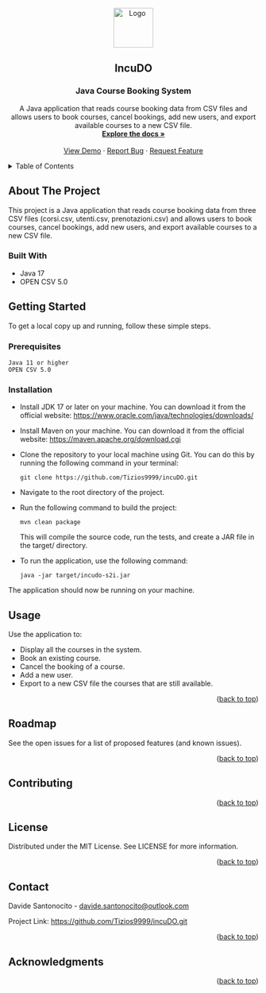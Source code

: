 <!-- PROJECT LOGO -->
<br />
<div align="center">
  <a href="https://github.com/your_username/repo_name">
    <img src="images/logo.png" alt="Logo" width="80" height="80">
  </a>
  <h2>IncuDO</h2>
  <h3 align="center">Java Course Booking System</h3>
  <p align="center">
    A Java application that reads course booking data from CSV files and allows users to book courses, cancel bookings, add new users, and export available courses to a new CSV file.
    <br />
    <a href="https://github.com/your_username/repo_name"><strong>Explore the docs »</strong></a>
    <br />
    <br />
    <a href="https://github.com/your_username/repo_name">View Demo</a>
    ·
    <a href="https://github.com/your_username/repo_name/issues">Report Bug</a>
    ·
    <a href="https://github.com/your_username/repo_name/issues">Request Feature</a>
  </p>
</div>
<!-- TABLE OF CONTENTS -->
<details>
  <summary>Table of Contents</summary>
  <ol>
    <li>
      <a href="#about-the-project">About The Project</a>
      <ul>
        <li><a href="#built-with">Built With</a></li>
      </ul>
    </li>
    <li>
      <a href="#getting-started">Getting Started</a>
      <ul>
        <li><a href="#prerequisites">Prerequisites</a></li>
        <li><a href="#installation">Installation</a></li>
      </ul>
    </li>
    <li><a href="#usage">Usage</a></li>
    <li><a href="#roadmap">Roadmap</a></li>
    <li><a href="#contributing">Contributing</a></li>
    <li><a href="#license">License</a></li>
    <li><a href="#contact">Contact</a></li>
    <li><a href="#acknowledgments">Acknowledgments</a></li>
  </ol>
</details>
<!-- ABOUT THE PROJECT -->

## About The Project

This project is a Java application that reads course booking data from three CSV files (corsi.csv, utenti.csv, prenotazioni.csv) and allows users to book courses, cancel bookings, add new users, and export available courses to a new CSV file.

### Built With

 - Java 17
 - OPEN CSV 5.0

<!-- GETTING STARTED -->

## Getting Started

To get a local copy up and running, follow these simple steps.

### Prerequisites

    Java 11 or higher
    OPEN CSV 5.0

### Installation

- Install JDK 17 or later on your machine. You can download it from the official website: https://www.oracle.com/java/technologies/downloads/

- Install Maven on your machine. You can download it from the official website: https://maven.apache.org/download.cgi

- Clone the repository to your local machine using Git. You can do this by running the following command in your terminal:

	  git clone https://github.com/Tizios9999/incuDO.git

- Navigate to the root directory of the project.

- Run the following command to build the project:

      mvn clean package

  This will compile the source code, run the tests, and create a JAR file in the target/ directory.

- To run the application, use the following command:

      java -jar target/incudo-s2i.jar


The application should now be running on your machine.

<!-- USAGE EXAMPLES -->

## Usage

Use the application to:

- Display all the courses in the system.
- Book an existing course.
- Cancel the booking of a course.
- Add a new user.
- Export to a new CSV file the courses that are still available.

<p align="right">(<a href="#readme-top">back to top</a>)</p>
<!-- ROADMAP -->

## Roadmap

See the open issues for a list of proposed features (and known issues).
<p align="right">(<a href="#readme-top">back to top</a>)</p>
<!-- CONTRIBUTING -->

## Contributing



<p align="right">(<a href="#readme-top">back to top</a>)</p>
<!-- LICENSE -->

## License

Distributed under the MIT License. See LICENSE for more information.
<p align="right">(<a href="#readme-top">back to top</a>)</p>
<!-- CONTACT -->

## Contact

Davide Santonocito - davide.santonocito@outlook.com

Project Link: https://github.com/Tizios9999/incuDO.git
<p align="right">(<a href="#readme-top">back to top</a>)</p>
<!-- ACKNOWLEDGMENTS -->

## Acknowledgments


<p align="right">(<a href="#readme-top">back to top</a>)</p>
<!-- MARKDOWN LINKS & IMAGES -->
<!-- https://www.markdownguide.org/basic-syntax/#reference-style-links -->